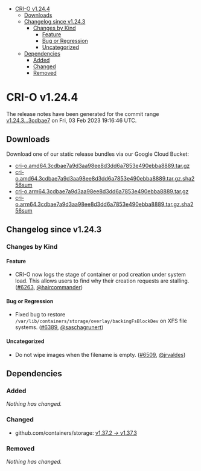 - [CRI-O v1.24.4](#cri-o-v1244)
  - [Downloads](#downloads)
  - [Changelog since v1.24.3](#changelog-since-v1243)
    - [Changes by Kind](#changes-by-kind)
      - [Feature](#feature)
      - [Bug or Regression](#bug-or-regression)
      - [Uncategorized](#uncategorized)
  - [Dependencies](#dependencies)
    - [Added](#added)
    - [Changed](#changed)
    - [Removed](#removed)

# CRI-O v1.24.4

The release notes have been generated for the commit range
[v1.24.3...3cdbae7](https://github.com/cri-o/cri-o/compare/v1.24.3...3cdbae7a9d3aa98ee8d3dd6a7853e490ebba8889) on Fri, 03 Feb 2023 19:16:46 UTC.

## Downloads

Download one of our static release bundles via our Google Cloud Bucket:

- [cri-o.amd64.3cdbae7a9d3aa98ee8d3dd6a7853e490ebba8889.tar.gz](https://storage.googleapis.com/cri-o/artifacts/cri-o.amd64.3cdbae7a9d3aa98ee8d3dd6a7853e490ebba8889.tar.gz)
- [cri-o.amd64.3cdbae7a9d3aa98ee8d3dd6a7853e490ebba8889.tar.gz.sha256sum](https://storage.googleapis.com/cri-o/artifacts/cri-o.amd64.3cdbae7a9d3aa98ee8d3dd6a7853e490ebba8889.tar.gz.sha256sum)
- [cri-o.arm64.3cdbae7a9d3aa98ee8d3dd6a7853e490ebba8889.tar.gz](https://storage.googleapis.com/cri-o/artifacts/cri-o.arm64.3cdbae7a9d3aa98ee8d3dd6a7853e490ebba8889.tar.gz)
- [cri-o.arm64.3cdbae7a9d3aa98ee8d3dd6a7853e490ebba8889.tar.gz.sha256sum](https://storage.googleapis.com/cri-o/artifacts/cri-o.arm64.3cdbae7a9d3aa98ee8d3dd6a7853e490ebba8889.tar.gz.sha256sum)

## Changelog since v1.24.3

### Changes by Kind

#### Feature
 - CRI-O now logs the stage of container or pod creation under system load. This allows users to find why their creation requests are stalling. ([#6263](https://github.com/cri-o/cri-o/pull/6263), [@haircommander](https://github.com/haircommander))

#### Bug or Regression
 - Fixed bug to restore `/var/lib/containers/storage/overlay/backingFsBlockDev` on XFS file systems. ([#6389](https://github.com/cri-o/cri-o/pull/6389), [@saschagrunert](https://github.com/saschagrunert))

#### Uncategorized
 - Do not wipe images when the filename is empty. ([#6509](https://github.com/cri-o/cri-o/pull/6509), [@jrvaldes](https://github.com/jrvaldes))

## Dependencies

### Added
_Nothing has changed._

### Changed
- github.com/containers/storage: [v1.37.2 → v1.37.3](https://github.com/containers/storage/compare/v1.37.2...v1.37.3)

### Removed
_Nothing has changed._
